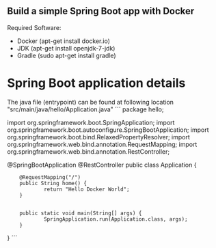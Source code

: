 ## Build a simple Spring Boot app with Docker

Required Software:
- Docker (apt-get install docker.io)
- JDK (apt-get install openjdk-7-jdk)
- Gradle (sudo apt-get install gradle)

# Spring Boot application details
The java file (entrypoint) can be found at following location "src/main/java/hello/Application.java"
´´´
package hello;

import org.springframework.boot.SpringApplication;
import org.springframework.boot.autoconfigure.SpringBootApplication;
import org.springframework.boot.bind.RelaxedPropertyResolver;
import org.springframework.web.bind.annotation.RequestMapping;
import org.springframework.web.bind.annotation.RestController;

@SpringBootApplication
@RestController
public class Application {

        @RequestMapping("/")
        public String home() {
                return "Hello Docker World";
        }


        public static void main(String[] args) {
                SpringApplication.run(Application.class, args);
        }

}
´´´

